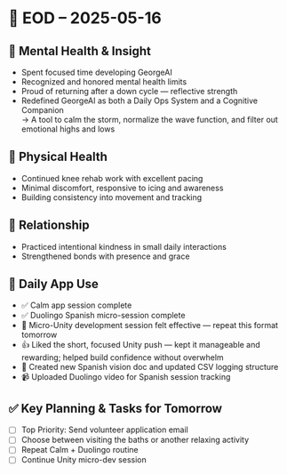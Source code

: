 # 🌙 EOD – 2025-05-16

## 🧠 Mental Health & Insight
- Spent focused time developing GeorgeAI
- Recognized and honored mental health limits
- Proud of returning after a down cycle — reflective strength
- Redefined GeorgeAI as both a Daily Ops System and a Cognitive Companion  
  → A tool to calm the storm, normalize the wave function, and filter out emotional highs and lows

## 🦵 Physical Health
- Continued knee rehab work with excellent pacing
- Minimal discomfort, responsive to icing and awareness
- Building consistency into movement and tracking

## 💞 Relationship
- Practiced intentional kindness in small daily interactions
- Strengthened bonds with presence and grace

## 📲 Daily App Use
- ✅ Calm app session complete
- ✅ Duolingo Spanish micro-session complete
- 🎯 Micro-Unity development session felt effective — repeat this format tomorrow
- 👍 Liked the short, focused Unity push — kept it manageable and rewarding; helped build confidence without overwhelm
- 🧾 Created new Spanish vision doc and updated CSV logging structure
- 📹 Uploaded Duolingo video for Spanish session tracking

## ✅ Key Planning & Tasks for Tomorrow
- [ ] Top Priority: Send volunteer application email
- [ ] Choose between visiting the baths or another relaxing activity
- [ ] Repeat Calm + Duolingo routine
- [ ] Continue Unity micro-dev session